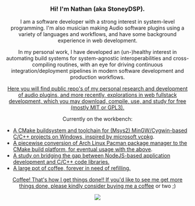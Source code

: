 ### <p align="center">Hi! I'm Nathan (aka StoneyDSP).
</p>

<p align="center">I am a software developer with a strong interest in system-level programming. I'm also musician making Audio software plugins using a variety of languages and workflows, and have some background experience in web development.</p>

<p align="center">In my personal work, I have developed an (un-)healthy interest in automating build systems for system-agnostic interoperabilities and cross-compiling routines, with an eye for driving continuous integration/deployment pipelines in modern software development and production workflows. 
</p>

<p align="center">
<a href= "https://stoneydsp.github.io/index.html">Here you will find public repo's of my personal research and development of audio plugins, and more recently, explorations in web fullstack development, which you may download, compile, use, and study for free (mostly MIT or GPL3).</a>
</p>

<p align="center">
Currently on the workbench: <br>
<ul>
  <li><a href="https://github.com/StoneyDSP/MSYS2-toolchain.git">A CMake buildsystem and toolchain for (Msys2) MinGW/Cygwin-based C/C++ projects on Windows, inspired by microsoft vcpkg</a>.</li>
  <li><a href="https://github.com/StoneyDSP/MSYS2-pacman.git">A piecewise conversion of Arch Linux Pacman package manager to the CMake build platform, for eventual usage with the above</a>.</li>
  <li><a href="https://github.com/cmodules/cmodules">A study on bridging the gap between NodeJS-based application development and C/C++ code libraries.</li>
  <li>A large pot of coffee, forever in need of refilling.</li>
</ul>
</p>

<p align="center">
Coffee! That's how I get things done!! If you'd like to see me get more things done, please kindly consider <a href="https://www.patreon.com/bePatron?u=8549187" data-patreon-widget-type="become-patron-button">buying me a coffee</a> or two ;)
</p>
<p align="center">
 <a href= "https://paypal.me/StoneyDSPAudio?country.x=ES&locale.x=en_US"><img src="https://www.paypalobjects.com/en_US/i/btn/btn_donate_SM.gif"/></a>
</p>

<p align="center">
<a href="https://www.patreon.com/bePatron?u=8549187"><data-patreon-widget-type="become-patron-button"></a>
</p>

